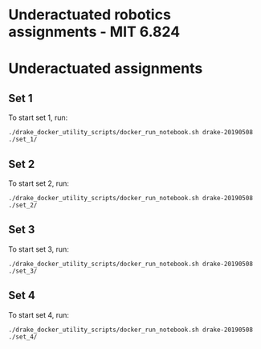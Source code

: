 
# Underactuated robotics assignments - MIT 6.824

# Underactuated assignments

## Set 1

To start set 1, run:
```
./drake_docker_utility_scripts/docker_run_notebook.sh drake-20190508  ./set_1/
```

## Set 2

To start set 2, run:
```
./drake_docker_utility_scripts/docker_run_notebook.sh drake-20190508  ./set_2/
```

## Set 3

To start set 3, run:
```
./drake_docker_utility_scripts/docker_run_notebook.sh drake-20190508  ./set_3/
```

## Set 4

To start set 4, run:
```
./drake_docker_utility_scripts/docker_run_notebook.sh drake-20190508  ./set_4/
```
